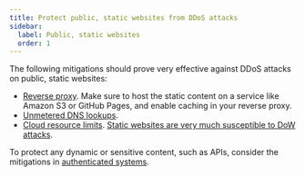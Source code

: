```yaml
---
title: Protect public, static websites from DDoS attacks
sidebar:
  label: Public, static websites
  order: 1
---
```


The following mitigations should prove very effective against DDoS attacks on public, static websites:

- [Reverse proxy](../mitigations/reverse-proxies.md). Make sure to host the static content on a service like Amazon S3 or GitHub Pages, and enable caching in your reverse proxy.
- [Unmetered DNS lookups](../mitigations/unmetered-dns.md).
- [Cloud resource limits](../mitigations/resource-limits.md). [Static websites are very much susceptible to DoW attacks](https://news.ycombinator.com/item?id=39520776).

To protect any dynamic or sensitive content, such as APIs, consider the mitigations in [authenticated systems](ted.md).
